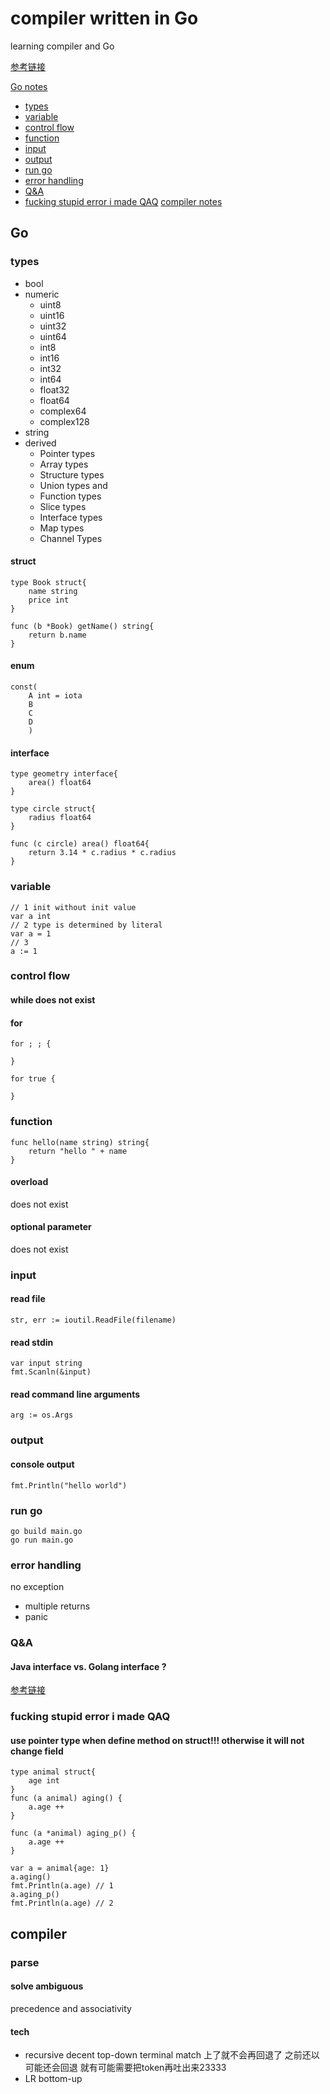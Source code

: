 # compiler written in Go
learning compiler and Go

[参考链接](http://www.craftinginterpreters.com/contents.html)

[Go notes](#go)
- [types](#types)
- [variable](#variable)
- [control flow](#control_flow)
- [function](#function)
- [input](#input)
- [output](#output)
- [run go](#run-go)
- [error handling](#error-handling)
- [Q&A](#qa)
- [fucking stupid error i made QAQ](#fucking-stupid-error-i-made-qaq)
[compiler notes](#compiler)

## Go
### types
- bool
- numeric
    - uint8
    - uint16
    - uint32
    - uint64
    - int8
    - int16
    - int32
    - int64
    - float32
    - float64
    - complex64
    - complex128
- string
- derived
    - Pointer types
    - Array types
    - Structure types
    - Union types and
    - Function types
    - Slice types
    - Interface types
    - Map types
    - Channel Types

#### struct
```Go=
type Book struct{
    name string
    price int
}

func (b *Book) getName() string{
    return b.name
}

```

#### enum
```Go=
const(
	A int = iota
	B
	C
	D
	)
```


#### interface
```
type geometry interface{
    area() float64
}

type circle struct{
    radius float64
}

func (c circle) area() float64{
    return 3.14 * c.radius * c.radius
}
```
### variable
```Go=
// 1 init without init value
var a int
// 2 type is determined by literal
var a = 1
// 3
a := 1
```
### control flow
#### while does not exist
#### for
```Go=
for ; ; {

}

for true {

}
```

### function
```Go=
func hello(name string) string{
    return "hello " + name
}
```

#### overload
does not exist

#### optional parameter
does not exist

### input
#### read file
```Go=
str, err := ioutil.ReadFile(filename)
```

#### read stdin
```Go=
var input string
fmt.Scanln(&input)
```

#### read command line arguments
```Go=
arg := os.Args
```

### output
#### console output
```Go=
fmt.Println("hello world")
```

### run go
```
go build main.go
go run main.go
```
### error handling
no exception
- multiple returns
- panic
### Q&A
#### Java interface vs. Golang interface ?
[参考链接](https://stackoverflow.com/questions/39932713/whats-the-differences-between-go-and-java-about-interface)

### fucking stupid error i made QAQ
#### use pointer type when define method on struct!!! otherwise it will not change field
```
type animal struct{
    age int
}
func (a animal) aging() {
    a.age ++
}

func (a *animal) aging_p() {
    a.age ++
}

var a = animal{age: 1}
a.aging()
fmt.Println(a.age) // 1
a.aging_p()
fmt.Println(a.age) // 2
```


## compiler
### parse
#### solve ambiguous
precedence and associativity

#### tech
- recursive decent top-down
terminal match 上了就不会再回退了 之前还以可能还会回退 就有可能需要把token再吐出来23333
- LR bottom-up
